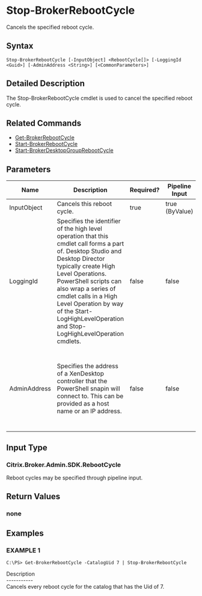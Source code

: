 ﻿# Stop-BrokerRebootCycle

   Cancels the specified reboot cycle.

## Syntax
```
Stop-BrokerRebootCycle [-InputObject] <RebootCycle[]> [-LoggingId <Guid>] [-AdminAddress <String>] [<CommonParameters>]
```

## Detailed Description
   The Stop-BrokerRebootCycle cmdlet is used to cancel the specified reboot cycle.

## Related Commands
  * [Get-BrokerRebootCycle](Get-BrokerRebootCycle.html)
  * [Start-BrokerRebootCycle](Start-BrokerRebootCycle.html)
  * [Start-BrokerDesktopGroupRebootCycle](Start-BrokerDesktopGroupRebootCycle.html)
## Parameters

| Name   | Description | Required? | Pipeline Input | Default Value |
| --- | --- | --- | --- | --- |
| InputObject | Cancels this reboot cycle. | true | true (ByValue) |  |
| LoggingId | Specifies the identifier of the high level operation that this cmdlet call forms a part of. Desktop Studio and Desktop Director typically create High Level Operations. PowerShell scripts can also wrap a series of cmdlet calls in a High Level Operation by way of the Start-LogHighLevelOperation and Stop-LogHighLevelOperation cmdlets. | false | false |  |
| AdminAddress | Specifies the address of a XenDesktop controller that the PowerShell snapin will connect to. This can be provided as a host name or an IP address. | false | false | Localhost. Once a value is provided by any cmdlet, this value will become the default. |

## Input Type
### Citrix.Broker.Admin.SDK.RebootCycle
   Reboot cycles may be specified through pipeline input.
## Return Values
### none
   
## Examples

### EXAMPLE 1
```
C:\PS> Get-BrokerRebootCycle -CatalogUid 7 | Stop-BrokerRebootCycle
```
   Description<br>-----------<br>Cancels every reboot cycle for the catalog that has the Uid of 7.
